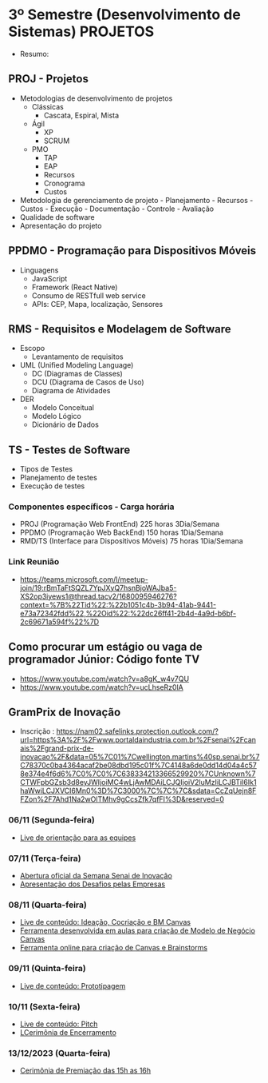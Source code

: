 # 3º Semestre (Desenvolvimento de Sistemas) PROJETOS
- Resumo:
## PROJ - Projetos
- Metodologias de desenvolvimento de projetos
	- Clássicas
		- Cascata, Espiral, Mista
	- Ágil
		- XP
		- SCRUM
	- PMO
		- TAP
		- EAP
		- Recursos
		- Cronograma
		- Custos
- Metodologia de gerenciamento de projeto
		- Planejamento
			- Recursos
			- Custos
		- Execução
			- Documentação
		- Controle
			- Avaliação
- Qualidade de software
- Apresentação do projeto
## PPDMO - Programação para Dispositivos Móveis
- Linguagens
	- JavaScript
	- Framework (React Native)
	- Consumo de RESTfull web service
	- APIs: CEP, Mapa, localização, Sensores
## RMS - Requisitos e Modelagem de Software
- Escopo
	- Levantamento de requisitos
- UML (Unified Modeling Language)
	- DC (Diagramas de Classes)
	- DCU (Diagrama de Casos de Uso)
	- Diagrama de Atividades
- DER
	- Modelo Conceitual
	- Modelo Lógico
	- Dicionário de Dados

## TS - Testes de Software
- Tipos de Testes
- Planejamento de testes
- Execução de testes

### Componentes específicos - Carga horária
- PROJ (Programação Web FrontEnd) 225 horas 3Dia/Semana
- PPDMO (Programação Web BackEnd) 150 horas 1Dia/Semana
- RMD/TS (Interface para Dispositivos Móveis) 75 horas 1Dia/Semana

### Link Reunião

- https://teams.microsoft.com/l/meetup-join/19:rBmTaFtSQZL7YpJXyQ7hsnBjoWAJba5-XS2op3iyews1@thread.tacv2/1680095946276?context=%7B%22Tid%22:%22b1051c4b-3b94-41ab-9441-e73a72342fdd%22,%22Oid%22:%22dc26ff41-2b4d-4a9d-b6bf-2c69671a594f%22%7D

## Como procurar um estágio ou vaga de programador Júnior: Código fonte TV
- https://www.youtube.com/watch?v=a8gK_w4v7QU
- https://www.youtube.com/watch?v=ucLhseRz0lA

## GramPrix de Inovação
- Inscrição : https://nam02.safelinks.protection.outlook.com/?url=https%3A%2F%2Fwww.portaldaindustria.com.br%2Fsenai%2Fcanais%2Fgrand-prix-de-inovacao%2F&data=05%7C01%7Cwellington.martins%40sp.senai.br%7C78370c0ba4364acaf2be08dbd195c01f%7C4148a6de0dd14d04a4c578e374e4f6d6%7C0%7C0%7C638334213366529920%7CUnknown%7CTWFpbGZsb3d8eyJWIjoiMC4wLjAwMDAiLCJQIjoiV2luMzIiLCJBTiI6Ik1haWwiLCJXVCI6Mn0%3D%7C3000%7C%7C%7C&sdata=CcZqUejn8FFZon%2F7Ahd1Na2wOlTMhv9gCcsZfk7qfFI%3D&reserved=0

### 06/11 (Segunda-feira)
- [Live de orientação para as equipes](https://www.youtube.com/watch?v=H3DHjn-kCPg)
### 07/11 (Terça-feira)
- [Abertura oficial da Semana Senai de Inovação](https://www.youtube.com/watch?v=MKqLhAloxFs)
- [Apresentação dos Desafios pelas Empresas](https://www.youtube.com/watch?v=QS3mgEY3dP4)
### 08/11 (Quarta-feira)
- [Live de conteúdo: Ideação, Cocriação e BM Canvas](https://www.youtube.com/watch?v=VVyftFbQYio)
- [Ferramenta desenvolvida em aulas para criação de Modelo de Negócio Canvas](https://wellifabio.github.io/canvas/)
- [Ferramenta online para criação de Canvas e Brainstorms](https://canvanizer.com/new/business-model-canvas)
### 09/11 (Quinta-feira)
- [Live de conteúdo: Prototipagem](https://www.youtube.com/watch?v=eqe-A0fb0mM)
### 10/11 (Sexta-feira)
- [Live de conteúdo: Pitch](https://www.youtube.com/watch?v=WbFPpafO60U)
- [LCerimônia de Encerramento](https://www.youtube.com/watch?v=zj_6IaJ3FZM)
### 13/12/2023 (Quarta-feira)
- [Cerimônia de Premiação das 15h as 16h](https://www.youtube.com/watch?v=PJgR_4ESeC4)
